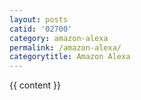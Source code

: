 ```yaml
---
layout: posts
catid: '02700'
category: amazon-alexa
permalink: /amazon-alexa/
categorytitle: Amazon Alexa
---
```


{{ content }}